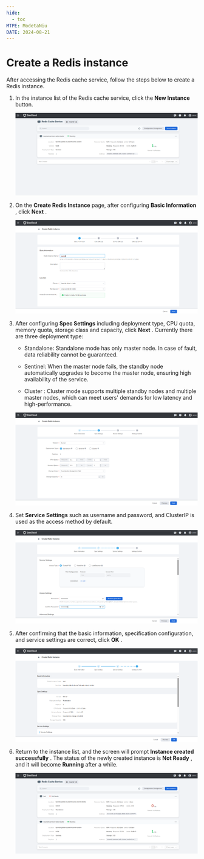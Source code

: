 ```yaml
---
hide:
  - toc
MTPE: ModetaNiu
DATE: 2024-08-21
---
```


# Create a Redis instance

After accessing the Redis cache service, follow the steps below to create a Redis instance.

1. In the instance list of the Redis cache service, click the __New Instance__ button.

    ![New instance](../images/create00.png)

2. On the __Create Redis Instance__ page, after configuring __Basic Information__ , click __Next__ .

    ![Basic info](../images/create01.png)

3. After configuring __Spec Settings__ including deployment type, CPU quota, memory quota, storage class and capacity, 
   click __Next__ . Currently there are three deployment type:

    - Standalone: Standalone mode has only master node. In case of fault, data reliability cannot be guaranteed.

    - Sentinel: When the master node fails, the standby node automatically upgrades to become the master node, 
      ensuring high availability of the service.

    - Cluster : Cluster mode supports multiple standby nodes and multiple master nodes, which can meet users' demands 
      for low latency and high-performance.

    ![Spec settings](../images/create02.png)

4. Set __Service Settings__ such as username and password, and ClusterIP is used as the access method by default.

    ![Service settings](../images/create03.png)


5. After confirming that the basic information, specification configuration, and service settings are correct, 
   click __OK__ .

    ![Confirm](../images/create04.png)

6. Return to the instance list, and the screen will prompt __Instance created successfully__ . 
   The status of the newly created instance is __Not Ready__ , and it will become __Running__ after a while.

    ![Success](../images/create05.png)